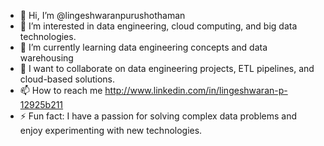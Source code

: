 - 👋 Hi, I’m @lingeshwaranpurushothaman
- 👀 I’m interested in data engineering, cloud computing, and big data technologies.
- 🌱 I’m currently learning data engineering concepts and data warehousing 
- 💞️ I want to collaborate on data engineering projects, ETL pipelines, and cloud-based solutions.
- 📫 How to reach me http://www.linkedin.com/in/lingeshwaran-p-12925b211
- ⚡ Fun fact: I have a passion for solving complex data problems and enjoy experimenting with new technologies.

<!---
lingeshwaran1031/lingeshwaran1031 is a ✨ special ✨ repository because its `README.md` (this file) appears on your GitHub profile.
You can click the Preview link to take a look at your changes.
--->
